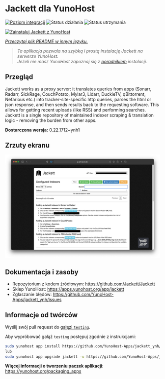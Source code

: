 <!--
To README zostało automatycznie wygenerowane przez <https://github.com/YunoHost/apps/tree/master/tools/readme_generator>
Nie powinno być ono edytowane ręcznie.
-->

# Jackett dla YunoHost

[![Poziom integracji](https://apps.yunohost.org/badge/integration/jackett)](https://ci-apps.yunohost.org/ci/apps/jackett/)
![Status działania](https://apps.yunohost.org/badge/state/jackett)
![Status utrzymania](https://apps.yunohost.org/badge/maintained/jackett)

[![Zainstaluj Jackett z YunoHost](https://install-app.yunohost.org/install-with-yunohost.svg)](https://install-app.yunohost.org/?app=jackett)

*[Przeczytaj plik README w innym języku.](./ALL_README.md)*

> *Ta aplikacja pozwala na szybką i prostą instalację Jackett na serwerze YunoHost.*  
> *Jeżeli nie masz YunoHost zapoznaj się z [poradnikiem](https://yunohost.org/install) instalacji.*

## Przegląd

Jackett works as a proxy server: it translates queries from apps (Sonarr, Radarr, SickRage, CouchPotato, Mylar3, Lidarr, DuckieTV, qBittorrent, Nefarious etc.) into tracker-site-specific http queries, parses the html or json response, and then sends results back to the requesting software. This allows for getting recent uploads (like RSS) and performing searches. Jackett is a single repository of maintained indexer scraping & translation logic - removing the burden from other apps.


**Dostarczona wersja:** 0.22.1712~ynh1

## Zrzuty ekranu

![Zrzut ekranu z Jackett](./doc/screenshots/demo.png)

## Dokumentacja i zasoby

- Repozytorium z kodem źródłowym: <https://github.com/Jackett/Jackett>
- Sklep YunoHost: <https://apps.yunohost.org/app/jackett>
- Zgłaszanie błędów: <https://github.com/YunoHost-Apps/jackett_ynh/issues>

## Informacje od twórców

Wyślij swój pull request do [gałęzi `testing`](https://github.com/YunoHost-Apps/jackett_ynh/tree/testing).

Aby wypróbować gałąź `testing` postępuj zgodnie z instrukcjami:

```bash
sudo yunohost app install https://github.com/YunoHost-Apps/jackett_ynh/tree/testing --debug
lub
sudo yunohost app upgrade jackett -u https://github.com/YunoHost-Apps/jackett_ynh/tree/testing --debug
```

**Więcej informacji o tworzeniu paczek aplikacji:** <https://yunohost.org/packaging_apps>
